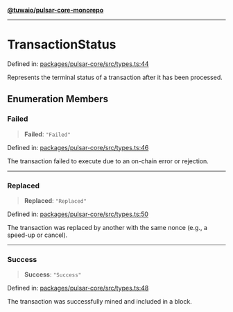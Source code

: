 [**@tuwaio/pulsar-core-monorepo**](../../../README.md)

***

# TransactionStatus

Defined in: [packages/pulsar-core/src/types.ts:44](https://github.com/TuwaIO/pulsar-core/blob/ec5ee833ca939943dee97a8e5938dc68d269fd66/packages/pulsar-core/src/types.ts#L44)

Represents the terminal status of a transaction after it has been processed.

## Enumeration Members

### Failed

> **Failed**: `"Failed"`

Defined in: [packages/pulsar-core/src/types.ts:46](https://github.com/TuwaIO/pulsar-core/blob/ec5ee833ca939943dee97a8e5938dc68d269fd66/packages/pulsar-core/src/types.ts#L46)

The transaction failed to execute due to an on-chain error or rejection.

***

### Replaced

> **Replaced**: `"Replaced"`

Defined in: [packages/pulsar-core/src/types.ts:50](https://github.com/TuwaIO/pulsar-core/blob/ec5ee833ca939943dee97a8e5938dc68d269fd66/packages/pulsar-core/src/types.ts#L50)

The transaction was replaced by another with the same nonce (e.g., a speed-up or cancel).

***

### Success

> **Success**: `"Success"`

Defined in: [packages/pulsar-core/src/types.ts:48](https://github.com/TuwaIO/pulsar-core/blob/ec5ee833ca939943dee97a8e5938dc68d269fd66/packages/pulsar-core/src/types.ts#L48)

The transaction was successfully mined and included in a block.
